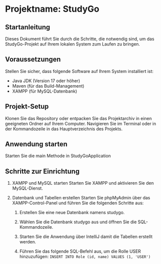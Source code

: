 # Projektname: StudyGo

## Startanleitung

Dieses Dokument führt Sie durch die Schritte, die notwendig sind, um das StudyGo-Projekt auf Ihrem lokalen System zum Laufen zu bringen.

## Voraussetzungen
Stellen Sie sicher, dass folgende Software auf Ihrem System installiert ist:

- Java JDK (Version 17 oder höher)
- Maven (für das Build-Management)
- XAMPP (für MySQL-Datenbank)

## Projekt-Setup
Klonen Sie das Repository oder entpacken Sie das Projektarchiv in einen geeigneten Ordner auf Ihrem Computer.
Navigieren Sie im Terminal oder in der Kommandozeile in das Hauptverzeichnis des Projekts.

## Anwendung starten
Starten Sie die main Methode in StudyGoApplication

## Schritte zur Einrichtung
1. XAMPP und MySQL starten
   Starten Sie XAMPP und aktivieren Sie den MySQL-Dienst.

2. Datenbank und Tabellen erstellen
   Starten Sie phpMyAdmin über das XAMPP-Control-Panel und führen Sie die folgenden Schritte aus:

   1. Erstellen Sie eine neue Datenbank namens studygo.

   2. Wählen Sie die Datenbank studygo aus und öffnen Sie die SQL-Kommandozeile.
   3. Starten Sie die Anwendung über IntelliJ damit die Tabellen erstellt werden.
   4. Führen Sie das folgende SQL-Befehl aus, um die Rolle USER hinzuzufügen: ``INSERT INTO Role (id, name) VALUES (1, 'USER')``

